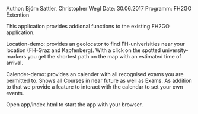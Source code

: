 Author: Björn Sattler, Christopher Wegl
Date: 30.06.2017
Programm: FH2GO Extention

This application provides addional functions to the existing FH2GO application.

Location-demo: provides an geolocator to find FH-univerisities near your location (FH-Graz and Kapfenberg).
With a click on the spotted university-markers you get the shortest path on the map with an estimated 
time of arrival.

Calender-demo: provides an calender with all recognised exams you are permitted to.
Shows all Courses in near future as well as Exams. As addition to that we provide a feature to 
interact with the calendar to set your own events.

Open app/index.html to start the app with your browser.

